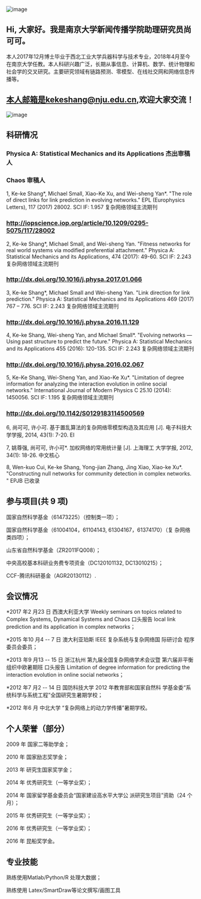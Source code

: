 ![image](https://avatars2.githubusercontent.com/u/39056408?s=400&u=faed1de8e25207582cc91356c8e66200b7920735&v=4)

## Hi, 大家好。我是南京大学新闻传播学院助理研究员尚可可。

本人2017年12月博士毕业于西北工业大学兵器科学与技术专业，2018年4月至今在南京大学任教。本人科研兴趣广泛，长期从事信息、计算机、数学、统计物理和社会学的交叉研究。主要研究领域有链路预测、零模型、在线社交网和网络信息传播等。

## 本人邮箱是kekeshang@nju.edu.cn,欢迎大家交流！
![image](../mmexport1525713230628.jpg)

## 科研情况

### Physica A: Statistical Mechanics and its Applications 杰出审稿人

### Chaos 审稿人


1, Ke-ke Shang*, Michael Small, Xiao-Ke Xu, and Wei-sheng Yan*.
"The role of direct links for link prediction in evolving networks." EPL
(Europhysics Letters), 117 (2017) 28002.
SCI IF: 1.957 复杂网络领域主流期刊

### http://iopscience.iop.org/article/10.1209/0295-5075/117/28002

2, Ke-ke Shang*, Michael Small, and Wei-sheng Yan. "Fitness networks
for real world systems via modified preferential attachment." Physica A:
Statistical Mechanics and its Applications, 474 (2017): 49-60.
SCI IF: 2.243 复杂网络领域主流期刊

### http://dx.doi.org/10.1016/j.physa.2017.01.066

3, Ke-ke Shang*, Michael Small and Wei-sheng Yan. "Link direction for
link prediction." Physica A: Statistical Mechanics and its Applications
469 (2017) 767 – 776.
SCI IF: 2.243 复杂网络领域主流期刊

### http://dx.doi.org/10.1016/j.physa.2016.11.129

4, Ke-ke Shang, Wei-sheng Yan, and Michael Small*. "Evolving
networks — Using past structure to predict the future." Physica A:
Statistical Mechanics and its Applications 455 (2016): 120-135.
SCI IF: 2.243 复杂网络领域主流期刊

### http://dx.doi.org/10.1016/j.physa.2016.02.067

5, Ke-Ke Shang, Wei-Sheng Yan, and Xiao-Ke Xu*. "Limitation of
degree information for analyzing the interaction evolution in online social
networks." International Journal of Modern Physics C 25.10 (2014):
1450056.
SCI IF: 1.195 复杂网络领域主流期刊

### http://dx.doi.org/10.1142/S0129183114500569

6, 尚可可, 许小可. 基于置乱算法的复杂网络零模型构造及其应用
[J]. 电子科技大学学报, 2014, 43(1): 7-20.
EI

7, 姚尊强, 尚可可, 许小可*. 加权网络的常用统计量 [J]. 上海理工
大学学报, 2012, 34(1): 18-26.
中文核心

8, Wen-kuo Cui, Ke-ke Shang, Yong-jian Zhang, Jing Xiao, Xiao-ke
Xu*. "Constructing null networks for community detection in complex
networks. " EPJB 已收录


## 参与项目(共 9 项)

国家自然科学基金（61473225）（控制类一项）；

国家自然科学基金（61004104，61104143, 61304167，61374170）（复
杂网络类四项）；

山东省自然科学基金（ZR2011FQ008）；

中央高校基本科研业务费专项资金（DC120101132, DC13010215）；

CCF-腾讯科研基金（AGR20130112）.

## 会议情况

*2017 年2 月23 日 西澳大利亚大学 Weekly seminars on topics related
to Complex Systems, Dynamical Systems and Chaos 口头报告 local
link prediction and its application in complex networks；

*2015 年10 月4 -- 7 日 澳大利亚珀斯 IEEE 复杂系统与复杂网络国
际研讨会 程序委员会委员；

*2013 年9 月13 -- 15 日 浙江杭州 第九届全国复杂网络学术会议暨
第六届非平衡组织中欧暑期班 口头报告 Limitation of degree
information for predicting the interaction evolution in online social
networks；

*2012 年7 月2 -- 14 日 国防科技大学 2012 年教育部和国家自然科
学基金委“系统科学与系统工程”全国研究生暑期学校；

*2012 年6 月 中北大学 “复杂网络上的动力学传播”暑期学校。

## 个人荣誉（部分）

2009 年 国家二等助学金；

2010 年 国家励志奖学金；

2013 年 研究生国家奖学金；

2014 年 优秀研究生（一等学业奖）；

2014 年 国家留学基金委员会“国家建设高水平大学公
派研究生项目”资助（24 个月）；

2015 年 优秀研究生（一等学业奖）；

2016 年 优秀研究生（一等学业奖）；

2016 年 昆船奖学金。

## 专业技能

熟练使用Matlab/Python/R 处理大数据；

熟练使用 Latex/SmartDraw等论文撰写/画图工具
